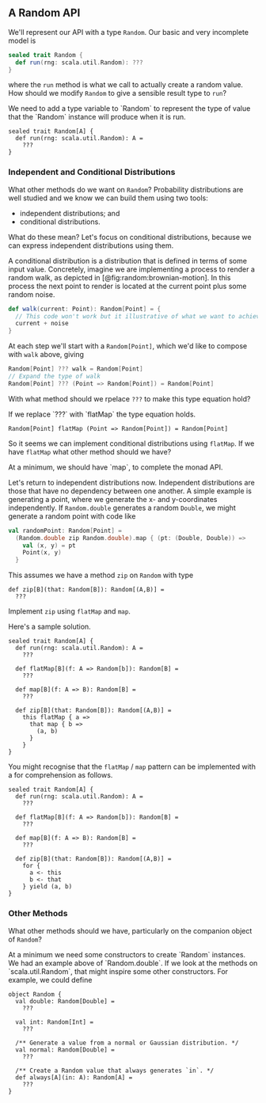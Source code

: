 ## A Random API

We'll represent our API with a type `Random`. Our basic and very incomplete model is

```scala
sealed trait Random {
  def run(rng: scala.util.Random): ???
}
```

where the `run` method is what we call to actually create a random value. How should we modify `Random` to give a sensible result type to `run`?

<div class="solution">
We need to add a type variable to `Random` to represent the type of value that the `Random` instance will produce when it is run.

```tut:book
sealed trait Random[A] {
  def run(rng: scala.util.Random): A =
    ???
}
```
</div>


### Independent and Conditional Distributions

What other methods do we want on `Random`? Probability distributions are well studied and we know we can build them using two tools:

- independent distributions; and
- conditional distributions.

What do these mean? Let's focus on conditional distributions, because we can express independent distributions using them.

A conditional distribution is a distribution that is defined in terms of some input value. Concretely, imagine we are implementing a process to render a random walk, as depicted in [@fig:random:brownian-motion]. In this process the next point to render is located at the current point plus some random noise. 

```scala
def walk(current: Point): Random[Point] = {
  // This code won't work but it illustrative of what we want to achieve.
  current + noise 
}
```

At each step we'll start with a `Random[Point]`, which we'd like to compose with `walk` above, giving

```scala
Random[Point] ??? walk = Random[Point]
// Expand the type of walk
Random[Point] ??? (Point => Random[Point]) = Random[Point]
```

With what method should we rpelace `???` to make this type equation hold?

<div class="solution">
If we replace `???` with `flatMap` the type equation holds.

```tut:book
Random[Point] flatMap (Point => Random[Point]) = Random[Point]
```
</div>

So it seems we can implement conditional distributions using `flatMap`. If we have `flatMap` what other method should we have?

<div class="solution">
At a minimum, we should have `map`, to complete the monad API.
</div>

Let's return to independent distributions now. Independent distributions are those that have no dependency between one another. A simple example is generating a point, where we generate the x- and y-coordinates independently. If `Random.double` generates a random `Double`, we might generate a random point with code like

```scala
val randomPoint: Random[Point] =
  (Random.double zip Random.double).map { (pt: (Double, Double)) =>
    val (x, y) = pt
    Point(x, y)
  }
```

This assumes we have a method `zip` on `Random` with type

```tut:book
def zip[B](that: Random[B]): Random[(A,B)] = 
  ???
```

Implement `zip` using `flatMap` and `map`.


<div class="solution">
Here's a sample solution.

```tut:book
sealed trait Random[A] {
  def run(rng: scala.util.Random): A =
    ???

  def flatMap[B](f: A => Random[b]): Random[B] =
    ???
    
  def map[B](f: A => B): Random[B] =
    ???
    
  def zip[B](that: Random[B]): Random[(A,B)] =
    this flatMap { a => 
      that map { b => 
        (a, b)
      }
    }
}
```

You might recognise that the `flatMap` / `map` pattern can be implemented with a for comprehension as follows.

```tut:book
sealed trait Random[A] {
  def run(rng: scala.util.Random): A =
    ???

  def flatMap[B](f: A => Random[b]): Random[B] =
    ???
    
  def map[B](f: A => B): Random[B] =
    ???
    
  def zip[B](that: Random[B]): Random[(A,B)] =
    for {
      a <- this
      b <- that
    } yield (a, b)
}
```
</div>


### Other Methods

What other methods should we have, particularly on the companion object of `Random`?

<div class="solution">
At a minimum we need some constructors to create `Random` instances. We had an example above of `Random.double`. If we look at the methods on `scala.util.Random`, that might inspire some other constructors. For example, we could define

```tut:book
object Random {
  val double: Random[Double] =
    ???
    
  val int: Random[Int] =
    ???
    
  /** Generate a value from a normal or Gaussian distribution. */
  val normal: Random[Double] =
    ???
    
  /** Create a Random value that always generates `in`. */
  def always[A](in: A): Random[A] =
    ???
}
```
</div>
